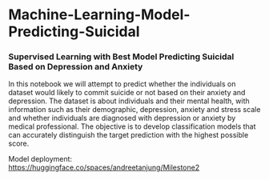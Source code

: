 # Machine-Learning-Model-Predicting-Suicidal
### Supervised Learning with Best Model Predicting Suicidal Based on Depression and Anxiety
In this notebook we will attempt to predict whether the individuals on dataset would likely to commit suicide or not based on their anxiety and depression. The dataset is about individuals and their mental health, with information such as their demographic, depression, anxiety and stress scale and whether individuals are diagnosed with depression or anxiety by medical professional. The objective is to develop classification models that can accurately distinguish the target prediction with the highest possible score. 

Model deployment: https://huggingface.co/spaces/andreetanjung/Milestone2
